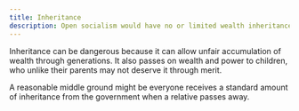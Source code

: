 ```yaml
---
title: Inheritance
description: Open socialism would have no or limited wealth inheritance.
---
```


Inheritance can be dangerous because it can allow unfair accumulation of wealth through generations. It also passes on wealth and power to children, who unlike their parents may not deserve it through merit.

A reasonable middle ground might be everyone receives a standard amount of inheritance from the government when a relative passes away.
